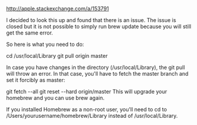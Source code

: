 http://apple.stackexchange.com/a/153791

I decided to look this up and found that there is an issue. The issue is closed but it is not possible to simply run brew update because you will still get the same error.

So here is what you need to do:

cd /usr/local/Library
git pull origin master

In case you have changes in the directory (/usr/local/Library), the git pull will throw an error. In that case, you'll have to fetch the master branch and set it forcibly as master:

git fetch --all
git reset --hard origin/master
This will upgrade your homebrew and you can use brew again.

If you installed Homebrew as a non-root user, you'll need to cd to /Users/yourusername/homebrew/Library instead of /usr/local/Library.
